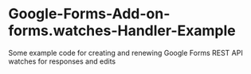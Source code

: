 # Google-Forms-Add-on-forms.watches-Handler-Example
Some example code for creating and renewing Google Forms REST API watches for responses and edits
